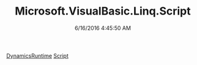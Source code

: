 ﻿---
title: Microsoft.VisualBasic.Linq.Script
date: 6/16/2016 4:45:50 AM
---

[DynamicsRuntime](T-Microsoft.VisualBasic.Linq.Script.DynamicsRuntime.html)
[Script](T-Microsoft.VisualBasic.Linq.Script.Script.html)
